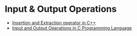 # Input & Output Operations
- [Insertion and Extraction operator in C++](./Insertion&Extraction_Operator_in_C++.md)
- [Input and Output Operations in C Programming Language](Input_Output_Operations_in_C.md)
